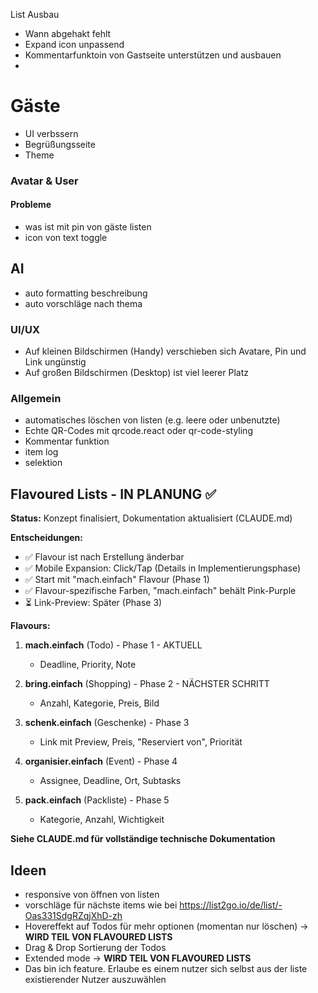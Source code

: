 List Ausbau

- Wann abgehakt fehlt
- Expand icon unpassend
- Kommentarfunktoin von Gastseite unterstützen und ausbauen
- 

# Gäste
- UI verbssern
- Begrüßungsseite
- Theme

### Avatar & User

#### Probleme
- was ist mit pin von gäste listen
- icon von text toggle

## AI
- auto formatting beschreibung
- auto vorschläge nach thema

### UI/UX

- Auf kleinen Bildschirmen (Handy) verschieben sich Avatare, Pin und Link ungünstig
- Auf großen Bildschirmen (Desktop) ist viel leerer Platz

### Allgemein

- automatisches löschen von listen (e.g. leere oder unbenutzte)
- Echte QR-Codes mit qrcode.react oder qr-code-styling
- Kommentar funktion
- item log
- selektion

## Flavoured Lists - IN PLANUNG ✅

**Status:** Konzept finalisiert, Dokumentation aktualisiert (CLAUDE.md)

**Entscheidungen:**
- ✅ Flavour ist nach Erstellung änderbar
- ✅ Mobile Expansion: Click/Tap (Details in Implementierungsphase)
- ✅ Start mit "mach.einfach" Flavour (Phase 1)
- ✅ Flavour-spezifische Farben, "mach.einfach" behält Pink-Purple
- ⏳ Link-Preview: Später (Phase 3)

**Flavours:**
1. **mach.einfach** (Todo) - Phase 1 - AKTUELL
   - Deadline, Priority, Note

2. **bring.einfach** (Shopping) - Phase 2 - NÄCHSTER SCHRITT
   - Anzahl, Kategorie, Preis, Bild

3. **schenk.einfach** (Geschenke) - Phase 3
   - Link mit Preview, Preis, "Reserviert von", Priorität

4. **organisier.einfach** (Event) - Phase 4
   - Assignee, Deadline, Ort, Subtasks

5. **pack.einfach** (Packliste) - Phase 5
   - Kategorie, Anzahl, Wichtigkeit

**Siehe CLAUDE.md für vollständige technische Dokumentation**

## Ideen

- responsive von öffnen von listen
- vorschläge für nächste items wie bei https://list2go.io/de/list/-Oas331SdgRZqjXhD-zh
- Hovereffekt auf Todos für mehr optionen (momentan nur löschen) → **WIRD TEIL VON FLAVOURED LISTS**
- Drag & Drop Sortierung der Todos
- Extended mode → **WIRD TEIL VON FLAVOURED LISTS**
- Das bin ich feature. Erlaube es einem nutzer sich selbst aus der liste existierender Nutzer auszuwählen
